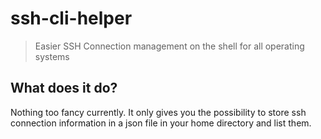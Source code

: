 # ssh-cli-helper
> Easier SSH Connection management on the shell for all operating systems

## What does it do?
Nothing too fancy currently. It only gives you the possibility to store ssh connection information in a json file in your home directory and list them.

